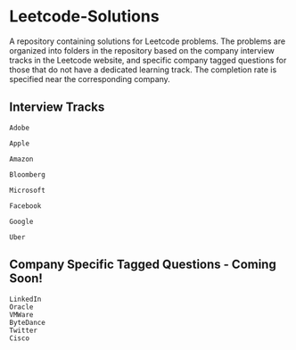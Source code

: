 # Leetcode-Solutions
A repository containing solutions for Leetcode problems. The problems are organized into folders in the repository based on the company interview tracks in the Leetcode website, and specific company tagged questions for those that do not have a dedicated learning track. The completion rate is specified near the corresponding company.

## Interview Tracks 


```Adobe```

```
Apple
```
```
Amazon
```
```
Bloomberg
```
```
Microsoft
```
```
Facebook
```
```
Google
```
```
Uber
```

## Company Specific Tagged Questions - Coming Soon!

```
LinkedIn
Oracle
VMWare
ByteDance
Twitter
Cisco
```

